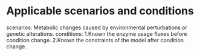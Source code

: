 # Applicable scenarios and conditions
scenarios:
Metabolic changes caused by environmental perturbations or genetic alterations.
conditions:
1.Known the enzyme usage fluxes before condition change.
2.Known the constraints of the model after condition change.
